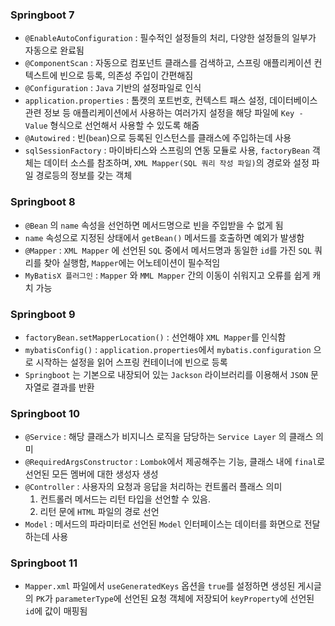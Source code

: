 ### Springboot 7
- `@EnableAutoConfiguration` : 필수적인 설정들의 처리, 다양한 설정들의 일부가 자동으로 완료됨
- `@ComponentScan` : 자동으로 컴포넌트 클래스를 검색하고, 스프링 애플리케이션 컨텍스트에 빈으로 등록, 의존성 주입이 간편해짐
- `@Configuration` : `Java` 기반의 설정파일로 인식
- `application.properties` : 톰캣의 포트번호, 컨텍스트 패스 설정, 데이터베이스 관련 정보 등 애플리케이션에서 사용하는 여러가지 설정을 해당 파일에 `Key - Value` 형식으로 선언해서 사용할 수 있도록 해줌
- `@Autowired` : 빈(`bean`)으로 등록된 인스턴스를 클래스에 주입하는데 사용
- `sqlSessionFactory` : 마이바티스와 스프링의 연동 모듈로 사용, `factoryBean` 객체는 데이터 소스를 참조하며, `XML Mapper(SQL 쿼리 작성 파일)`의 경로와 설정 파일 경로등의 정보를 갖는 객체

### Springboot 8
- `@Bean` 의 `name` 속성을 선언하면 메서드명으로 빈을 주입받을 수 없게 됨
- `name` 속성으로 지정된 상태에서 `getBean()` 메서드를 호출하면 예외가 발생함
- `@Mapper` : `XML Mapper` 에 선언된 `SQL` 중에서 메서드명과 동일한 `id`를 가진 `SQL` 쿼리를 찾아 실행함, `Mapper`에는 어노테이션이 필수적임
- `MyBatisX 플러그인` : `Mapper` 와 `MML Mapper` 간의 이동이 쉬워지고 오류를 쉽게 캐치 가능

### Springboot 9
- `factoryBean.setMapperLocation()` : 선언해야 `XML Mapper`를 인식함
- `mybatisConfig()` : `application.properties`에서 `mybatis.configuration` 으로 시작하는 설정을 읽어 스프링 컨테이너에 빈으로 등록
- `Springboot` 는 기본으로 내장되어 있는 `Jackson` 라이브러리를 이용해서 `JSON` 문자열로 결과를 반환

### Springboot 10
- `@Service` : 해당 클래스가 비지니스 로직을 담당하는 `Service Layer` 의 클래스 의미
- `@RequiredArgsConstructor` : `Lombok`에서 제공해주는 기능, 클래스 내에 `final`로 선언된 모든 멤버에 대한 생성자 생성
- `@Controller` : 사용자의 요청과 응답을 처리하는 컨트롤러 플래스 의미
  1. 컨트롤러 메서드는 리턴 타입을 선언할 수 있음.
  2. 리턴 문에 `HTML` 파일의 경로 선언
- `Model` : 메서드의 파라미터로 선언된 `Model` 인터페이스는 데이터를 화면으로 전달하는데 사용

### Springboot 11
- `Mapper.xml` 파일에서 `useGeneratedKeys` 옵션을 `true`를 설정하면 생성된 게시글의 `PK`가 `parameterType`에 선언된 요청 객체에 저장되어 `keyProperty`에 선언된 `id`에 값이 매핑됨

